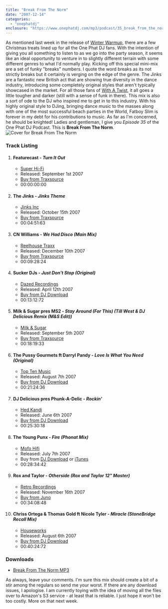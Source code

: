 ```yaml
---
title: "Break From The Norm"
date: "2007-12-14"
categories: 
  - "onephatdj"
enclosure: "https://www.onephatdj.com/mp3/podcast/35_break_from_the_norm_dec07.mp3 "
---
```


As mentioned last week in the release of [Winter Warmup](https://www.simonjobling.com/blog/2007/winter-warmup), there are a few Christmas treats lined up for all the One Phat DJ fans. With the intention of giving you all something to listen to as we go into the party season, it seems like an ideal opportunity to venture in to slightly different terrain with some different genres to what I'd normally play. Kicking off this special mini-mix are a set of funky "breaks" numbers. I quote the word breaks as its not strictly breaks but it certainly is verging on the edge of the genre. The Jinks are a fantastic new British act that are showing true diversity in the dance industry, introducing some completely original styles that aren't typically showcased in the market. For all those fans of [With A Twist](https://www.simonjobling.com/blog/2006/with-a-twist), it all goes a little tougher and darker (still with a sense of funk in there). This mix is also a sort of ode to the DJ who inspired me to get in to this industry. With his highly original style to DJing, bringing dance music to the masses along with one of the most successful beach parties in the World, Fatboy Slim is forever in my debt for his contributions to music. As far as I'm concerned, he should be knighted! Ladies and gentleman, I give you _Episode 35_ of the One Phat DJ Podcast. This is **Break From The Norm**. ![Cover for Break From The Norm](https://farm3.static.flickr.com/2185/2110880440_18f8ee50e2.jpg "Cover for Break From The Norm")

### Track Listing

1. #### Featurecast - _Turn It Out_
    
    - [Super Hi-Fi](#)
    - Released: September 1st 2007
    - [Buy from Traxsource](https://www.traxsource.com/index.php?act=show&fc=tpage&cr=titles&cv=11295)
    - 00:00:00:00
2. #### The Jinks - _Jinks Theme_
    
    - [Jinks Inc](#)
    - Released: October 15th 2007
    - [Buy from Traxsource](https://www.traxsource.com/index.php?act=show&fc=tpage&cr=titles&cv=11655)
    - 00:04:51:63
3. #### CN Williams - _We Had Disco (Main Mix)_
    
    - [Reelhouse Traxx](#)
    - Released: December 10th 2007
    - [Buy from Traxsource](https://www.traxsource.com/index.php?act=show&fc=tpage&cr=titles&cv=11310)
    - 00:09:28:24
4. #### Sucker DJs - _Just Don't Stop (Original)_
    
    - [Dazed Recordings](#)
    - Released: April 12th 2007
    - [Buy from DJ Download](https://www.djdownload.com/mp3-detail/Sucker+DJs/Just+Dont+Stop/Dazed+Recordings/295211)
    - 00:13:12:72
5. #### Milk & Sugar pres MS2 - _Stay Around (For This) (Till West & DJ Delicious Remix (M&S Edit))_
    
    - [Milk & Sugar](#)
    - Released: September 5th 2007
    - [Buy from Traxsource](https://www.traxsource.com/index.php?act=show&fc=tpage&cr=titles&cv=10619)
    - 00:18:19:33
6. #### The Pussy Gourmets ft Darryl Pandy - _Love Is What You Need (Original)_
    
    - [Top Ten Music](#)
    - Released: August 7th 2007
    - [Buy from DJ Download](https://www.djdownload.com/mp3-detail/The+Pussy+Gourmets+ft+Darryl+Pandy/Love+Is+What+You+Need/Top+Ten+Music/290331)
    - 00:21:24:36
7. #### DJ Delicious pres Phunk-A-Delic - _Rockin'_
    
    - [Hed Kandi](https://www.hedkandi.com/)
    - Released: June 6th 2007
    - [Buy from DJ Download](https://www.djdownload.com/mp3-detail/DJ+Delicious+pres+Phunk-A-Delic/Rockin/Hed+Kandi+Records/319588)
    - 00:25:30:18
8. #### The Young Punx - _Fire (Phonat Mix)_
    
    - [Mofo Hifi](#)
    - Released: July 7th 2007
    - Buy from [DJ Download](https://www.djdownload.com/mp3-detail/The+Young+Punx/Fire/Mofo+Hifi/271517) or [iTunes](https://phobos.apple.com/WebObjects/MZStore.woa/wa/viewAlbum?id=259375907&s=143444)
    - 00:28:34:42
9. #### Rox and Taylor - _Otherside (Rox and Taylor 12" Master)_
    
    - [Retro Recordings](#)
    - Released: November 16th 2007
    - [Buy from Juno](https://www.juno.co.uk/products/290882-01.htm)
    - 00:34:08:48
10. #### Chriss Ortega & Thomas Gold ft Nicole Tyler - _Miracle (StoneBridge Recall Mix)_
    
    - [Houseworks](#)
    - Released: August 6th 2007
    - [Buy from DJ Download](https://www.djdownload.com/mp3-detail/Chriss+Ortega++Thomas+Gold+ft+Nicole+Tyler/Miracle/Houseworks/294970)
    - 00:40:24:72

### Downloads

- [Break From The Norm MP3](https://www.simonjobling.com/download/break-from-the-norm-mp3)

As always, leave your comments. I'm sure this mix should create a bit of a stir among the regulars so send me your worst. If there are any download issues, I apologise. I am currently toying with the idea of moving all the files over to Amazon's S3 service - at least that is reliable. I just hope it won't be too costly. More on that next week.
